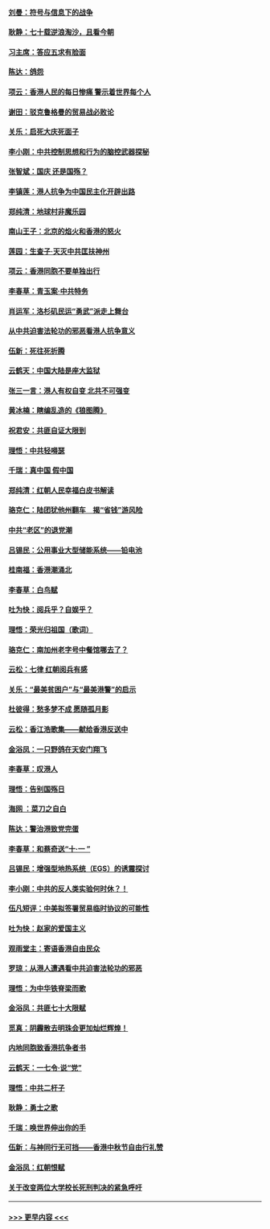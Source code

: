 #### [刘曼：符号与信息下的战争](../pages/nsc993/n11564655.md?t=10031833) 
#### [耿静：七十载逆浪淘沙，且看今朝](../pages/nsc993/n11564520.md?t=10031833) 
#### [习主席：答应五求有脸面](../pages/nsc993/n11563953.md?t=10031833) 
#### [陈达：鸽怨](../pages/nsc993/n11561879.md?t=10031833) 
#### [项云：香港人民的每日惨痛  警示着世界每个人](../pages/nsc993/n11559273.md?t=10031833) 
#### [谢田：驳克鲁格曼的贸易战必败论](../pages/nsc993/n11555840.md?t=10031833) 
#### [关乐：启死大庆死面子](../pages/nsc993/n11556823.md?t=10031833) 
#### [李小刚：中共控制思想和行为的脑控武器探秘](../pages/nsc993/n11556776.md?t=10031833) 
#### [张智斌：国庆  还是国殇？](../pages/nsc993/n11556617.md?t=10031833) 
#### [李镇莲：港人抗争为中国民主化开辟出路](../pages/nsc993/n11556570.md?t=10031833) 
#### [郑纯清：地球村非魔乐园](../pages/nsc993/n11555415.md?t=10031833) 
#### [南山王子：北京的焰火和香港的怒火](../pages/nsc993/n11555318.md?t=10031833) 
#### [莲园：生查子·天灭中共匡扶神州](../pages/nsc993/n11555302.md?t=10031833) 
#### [项云：香港同胞不要单独出行](../pages/nsc993/n11555276.md?t=10031833) 
#### [李春草：青玉案‧中共特务](../pages/nsc993/n11552356.md?t=10031833) 
#### [肖运军：洛杉矶民运“勇武”派走上舞台](../pages/nsc993/n11551595.md?t=10031833) 
#### [从中共迫害法轮功的邪恶看港人抗争意义](../pages/nsc993/n11540858.md?t=10031833) 
#### [伍新：死往死折腾](../pages/nsc993/n11550174.md?t=10031833) 
#### [云鹤天：中国大陆是座大监狱](../pages/nsc993/n11550155.md?t=10031833) 
#### [张三一言：港人有权自变 北共不可强变](../pages/nsc993/n11550132.md?t=10031833) 
#### [黄冰楠：瞎编乱造的《狼图腾》](../pages/nsc993/n11550082.md?t=10031833) 
#### [祝君安：共匪自证大限到](../pages/nsc993/n11550041.md?t=10031833) 
#### [理悟：中共轻嘚瑟](../pages/nsc993/n11547978.md?t=10031833) 
#### [千瑞：真中国 假中国](../pages/nsc993/n11547865.md?t=10031833) 
#### [郑纯清：红朝人民幸福白皮书解读](../pages/nsc993/n11547499.md?t=10031833) 
#### [骆克仁：陆团犹他州翻车　揭“省钱”游风险](../pages/nsc993/n11546977.md?t=10031833) 
#### [中共“老区”的退党潮](../pages/nsc993/n11545995.md?t=10031833) 
#### [吕锡民：公用事业大型储能系统——铅电池](../pages/nsc993/n11545701.md?t=10031833) 
#### [桂南福：香港潮涌北](../pages/nsc993/n11545682.md?t=10031833) 
#### [李春草：白鸟赋](../pages/nsc993/n11545663.md?t=10031833) 
#### [吐为快：阅兵乎？自娱乎？](../pages/nsc993/n11545625.md?t=10031833) 
#### [理悟：荣光归祖国（歌词）](../pages/nsc993/n11545616.md?t=10031833) 
#### [骆克仁：南加州老字号中餐馆哪去了？](../pages/nsc993/n11545120.md?t=10031833) 
#### [云松：七律 红朝阅兵有感](../pages/nsc993/n11542394.md?t=10031833) 
#### [关乐：“最美贫困户”与“最美港警”的启示](../pages/nsc993/n11542252.md?t=10031833) 
#### [杜彼得：愁多梦不成 愿随孤月影](../pages/nsc993/n11540296.md?t=10031833) 
#### [云松：香江浩歌集——献给香港反送中](../pages/nsc993/n11540149.md?t=10031833) 
#### [金浴凤：一只野鸽在天安门翔飞](../pages/nsc993/n11540280.md?t=10031833) 
#### [李春草：叹港人](../pages/nsc993/n11540119.md?t=10031833) 
#### [理悟：告别国殇日](../pages/nsc993/n11539610.md?t=10031833) 
#### [海网 ：菜刀之自白](../pages/nsc993/n11539597.md?t=10031833) 
#### [陈达：警治港致党完蛋](../pages/nsc993/n11538127.md?t=10031833) 
#### [李春草：和蔡奇送“十·一 ”](../pages/nsc993/n11537810.md?t=10031833) 
#### [吕锡民：增强型地热系统（EGS）的诱震探讨](../pages/nsc993/n11537765.md?t=10031833) 
#### [李小刚：中共的反人类实验何时休？！](../pages/nsc993/n11537669.md?t=10031833) 
#### [伍凡短评：中美拟签署贸易临时协议的可能性](../pages/nsc993/n11536773.md?t=10031833) 
#### [吐为快：赵家的爱国主义](../pages/nsc993/n11536750.md?t=10031833) 
#### [观雨堂主：寄语香港自由民众](../pages/nsc993/n11536735.md?t=10031833) 
#### [罗琼：从港人遭遇看中共迫害法轮功的邪恶](../pages/nsc993/n11507862.md?t=10031833) 
#### [理悟：为中华铁脊梁而歌](../pages/nsc993/n11534458.md?t=10031833) 
#### [金浴凤：共匪七十大限赋](../pages/nsc993/n11534434.md?t=10031833) 
#### [觅真：阴霾散去明珠会更加灿烂辉煌！](../pages/nsc993/n11531858.md?t=10031833) 
#### [内地同胞致香港抗争者书](../pages/nsc993/n11531645.md?t=10031833) 
#### [云鹤天：一七令‧说“党”](../pages/nsc993/n11529099.md?t=10031833) 
#### [理悟：中共二杆子](../pages/nsc993/n11529046.md?t=10031833) 
#### [耿静：勇士之歌](../pages/nsc993/n11527562.md?t=10031833) 
#### [千瑞：唤世界伸出你的手](../pages/nsc993/n11526942.md?t=10031833) 
#### [伍新：与神同行无可挡——香港中秋节自由行礼赞](../pages/nsc993/n11526801.md?t=10031833) 
#### [金浴凤：红朝恨赋](../pages/nsc993/n11524312.md?t=10031833) 
#### [关于改变两位大学校长死刑判决的紧急呼吁](../pages/nsc993/n11524103.md?t=10031833) 

----
#### [ >>> 更早内容 <<< ](../indexes/nsc993-earlier.md)
